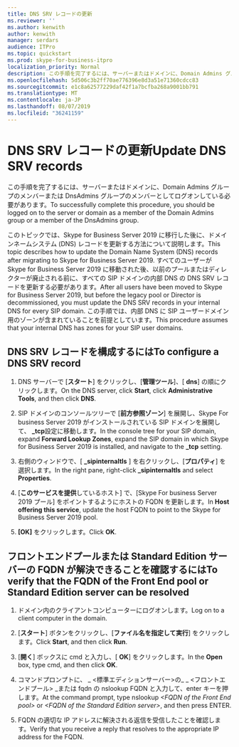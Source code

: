 ```yaml
---
title: DNS SRV レコードの更新
ms.reviewer: ''
ms.author: kenwith
author: kenwith
manager: serdars
audience: ITPro
ms.topic: quickstart
ms.prod: skype-for-business-itpro
localization_priority: Normal
description: この手順を完了するには、サーバーまたはドメインに、Domain Admins グループのメンバーまたは DnsAdmins グループのメンバーとしてログオンしている必要があります。
ms.openlocfilehash: 5d506c3b2ff70ae776396e8d3a51e71360cdcc83
ms.sourcegitcommit: e1c8a62577229daf42f1a7bcfba268a9001bb791
ms.translationtype: MT
ms.contentlocale: ja-JP
ms.lasthandoff: 08/07/2019
ms.locfileid: "36241159"
---
```

# <a name="update-dns-srv-records"></a><span data-ttu-id="f53f4-103">DNS SRV レコードの更新</span><span class="sxs-lookup"><span data-stu-id="f53f4-103">Update DNS SRV records</span></span>

<span data-ttu-id="f53f4-104">この手順を完了するには、サーバーまたはドメインに、Domain Admins グループのメンバーまたは DnsAdmins グループのメンバーとしてログオンしている必要があります。</span><span class="sxs-lookup"><span data-stu-id="f53f4-104">To successfully complete this procedure, you should be logged on to the server or domain as a member of the Domain Admins group or a member of the DnsAdmins group.</span></span>
  
<span data-ttu-id="f53f4-105">このトピックでは、Skype for Business Server 2019 に移行した後に、ドメインネームシステム (DNS) レコードを更新する方法について説明します。</span><span class="sxs-lookup"><span data-stu-id="f53f4-105">This topic describes how to update the Domain Name System (DNS) records after migrating to Skype for Business Server 2019.</span></span> <span data-ttu-id="f53f4-106">すべてのユーザーが Skype for Business Server 2019 に移動された後、以前のプールまたはディレクターが廃止される前に、すべての SIP ドメインの内部 DNS の DNS SRV レコードを更新する必要があります。</span><span class="sxs-lookup"><span data-stu-id="f53f4-106">After all users have been moved to Skype for Business Server 2019, but before the legacy pool or Director is decommissioned, you must update the DNS SRV records in your internal DNS for every SIP domain.</span></span> <span data-ttu-id="f53f4-107">この手順では、内部 DNS に SIP ユーザードメイン用のゾーンが含まれていることを前提としています。</span><span class="sxs-lookup"><span data-stu-id="f53f4-107">This procedure assumes that your internal DNS has zones for your SIP user domains.</span></span>
  
## <a name="to-configure-a-dns-srv-record"></a><span data-ttu-id="f53f4-108">DNS SRV レコードを構成するには</span><span class="sxs-lookup"><span data-stu-id="f53f4-108">To configure a DNS SRV record</span></span>

1. <span data-ttu-id="f53f4-109">DNS サーバーで [**スタート**] をクリックし、[**管理ツール**]、[ **dns**] の順にクリックします。</span><span class="sxs-lookup"><span data-stu-id="f53f4-109">On the DNS server, click **Start**, click **Administrative Tools**, and then click **DNS**.</span></span>
    
2. <span data-ttu-id="f53f4-110">SIP ドメインのコンソールツリーで [**前方参照ゾーン**] を展開し、Skype For business Server 2019 がインストールされている SIP ドメインを展開して、 **_tcp**設定に移動します。</span><span class="sxs-lookup"><span data-stu-id="f53f4-110">In the console tree for your SIP domain, expand **Forward Lookup Zones**, expand the SIP domain in which Skype for Business Server 2019 is installed, and navigate to the **_tcp** setting.</span></span> 
    
3. <span data-ttu-id="f53f4-111">右側のウィンドウで、[ **_sipinternaltls** ] を右クリックし、[**プロパティ**] を選択します。</span><span class="sxs-lookup"><span data-stu-id="f53f4-111">In the right pane, right-click **_sipinternaltls** and select **Properties**.</span></span>
    
4. <span data-ttu-id="f53f4-112">[**このサービスを提供**しているホスト] で、[Skype For business Server 2019 プール] をポイントするようにホストの FQDN を更新します。</span><span class="sxs-lookup"><span data-stu-id="f53f4-112">In **Host offering this service**, update the host FQDN to point to the Skype for Business Server 2019 pool.</span></span>
    
5. <span data-ttu-id="f53f4-113">**[OK]** をクリックします。</span><span class="sxs-lookup"><span data-stu-id="f53f4-113">Click **OK**.</span></span>
    
## <a name="to-verify-that-the-fqdn-of-the-front-end-pool-or-standard-edition-server-can-be-resolved"></a><span data-ttu-id="f53f4-114">フロントエンドプールまたは Standard Edition サーバーの FQDN が解決できることを確認するには</span><span class="sxs-lookup"><span data-stu-id="f53f4-114">To verify that the FQDN of the Front End pool or Standard Edition server can be resolved</span></span>

1. <span data-ttu-id="f53f4-115">ドメイン内のクライアントコンピューターにログオンします。</span><span class="sxs-lookup"><span data-stu-id="f53f4-115">Log on to a client computer in the domain.</span></span>
    
2. <span data-ttu-id="f53f4-116">[**スタート**] ボタンをクリックし、[**ファイル名を指定して実行**] をクリックします。</span><span class="sxs-lookup"><span data-stu-id="f53f4-116">Click **Start**, and then click **Run**.</span></span>
    
3. <span data-ttu-id="f53f4-117">[**開く**] ボックスに cmd と入力し、[ **OK**] をクリックします。</span><span class="sxs-lookup"><span data-stu-id="f53f4-117">In the **Open** box, type cmd, and then click **OK**.</span></span>
    
4. <span data-ttu-id="f53f4-118">コマンドプロンプトに、 _ \<標準エディションサーバー\>の_ _ \<フロントエンドプール\> _または fqdn の nslookup FQDN と入力して、enter キーを押します。</span><span class="sxs-lookup"><span data-stu-id="f53f4-118">At the command prompt, type nslookup _\<FQDN of the Front End pool\>_ or  _\<FQDN of the Standard Edition server\>_, and then press ENTER.</span></span>
    
5. <span data-ttu-id="f53f4-119">FQDN の適切な IP アドレスに解決される返信を受信したことを確認します。</span><span class="sxs-lookup"><span data-stu-id="f53f4-119">Verify that you receive a reply that resolves to the appropriate IP address for the FQDN.</span></span>
    

